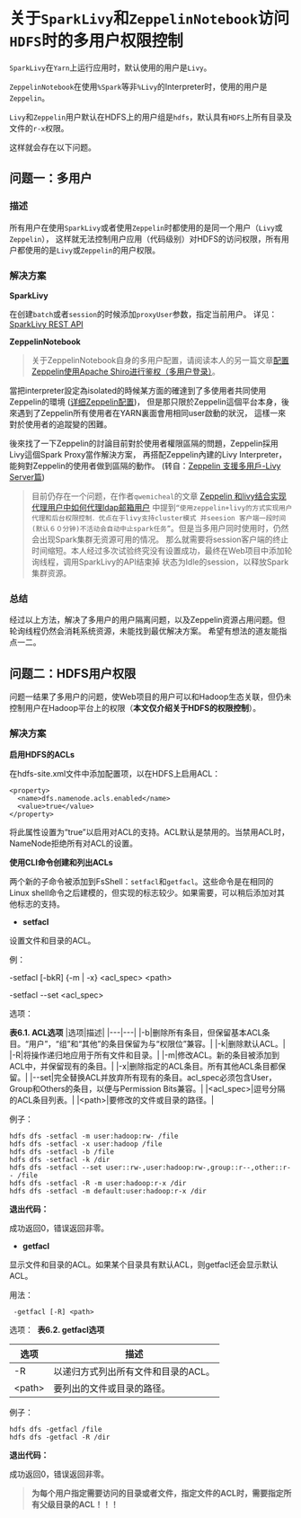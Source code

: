 # 关于`SparkLivy`和`ZeppelinNotebook`访问`HDFS`时的多用户权限控制

`SparkLivy`在`Yarn`上运行应用时，默认使用的用户是`Livy`。

`ZeppelinNotebook`在使用`%Spark`等非`%Livy`的Interpreter时，使用的用户是`Zeppelin`。

`Livy`和`Zeppelin`用户默认在HDFS上的用户组是`hdfs`，默认具有`HDFS`上所有目录及文件的`r-x`权限。

这样就会存在以下问题。

## 问题一：多用户

### 描述

所有用户在使用`SparkLivy`或者使用`Zeppelin`时都使用的是同一个用户（`Livy`或`Zeppelin`），
这样就无法控制用户应用（代码级别）对HDFS的访问权限，所有用户都使用的是`Livy`或`Zeppelin`的用户权限。

### 解决方案

**SparkLivy**

在创建`batch`或者`session`的时候添加`proxyUser`参数，指定当前用户。
详见：[SparkLivy REST API](https://livy.incubator.apache.org/docs/latest/rest-api.html)

**ZeppelinNotebook**

>关于ZeppelinNotebook自身的多用户配置，请阅读本人的另一篇文章[配置Zeppelin使用Apache Shiro进行鉴权（多用户登录）](http://www.kevinsui.com/posts/ambari_zeppelin_shiro/)。

當把interpreter設定為isolated的時候某方面的確達到了多使用者共同使用Zeppelin的環境
([详细Zeppelin配置](https://github.com/apache/zeppelin/blob/5e0aacf8a8f187702452d7cd2ee83b26c56dec90/docs/manual/userimpersonation.md))，
但是那只限於Zeppelin這個平台本身，後來遇到了Zeppelin所有使用者在YARN裏面會用相同user啟動的狀況，
這樣一來對於使用者的追蹤變的困難。

後來找了一下Zeppelin的討論目前對於使用者權限區隔的問題，Zeppelin採用Livy這個Spark Proxy當作解決方案，
再搭配Zeppelin內建的Livy Interpreter，能夠對Zeppelin的使用者做到區隔的動作。
(转自：[Zeppelin 支援多用戶-Livy Server篇](http://terrence.logdown.com/posts/1172854-zeppelin-livy-server-supports-multiple-users-review))

>目前仍存在一个问题，在作者`qwemicheal`的文章
[Zeppelin 和livy结合实现代理用户中如何代理ldap邮箱用户](http://blog.csdn.net/qwemicheal/article/details/70306104)
中提到`“使用zeppelin+livy的方式实现用户代理和后台权限控制．优点在于livy支持cluster模式
并seesion 客户端一段时间(默认６０分钟)不活动会自动中止spark任务”`。但是当多用户同时使用时，仍然会出现Spark集群无资源可用的情况。
那么就需要将session客户端的终止时间缩短。本人经过多次试验终究没有设置成功，最终在Web项目中添加轮询线程，调用SparkLivy的API结束掉
状态为Idle的session，以释放Spark集群资源。

### 总结

经过以上方法，解决了多用户的用户隔离问题，以及Zeppelin资源占用问题。但轮询线程仍然会消耗系统资源，未能找到最优解决方案。
希望有想法的道友能指点一二。

## 问题二：HDFS用户权限

问题一结果了多用户的问题，使Web项目的用户可以和Hadoop生态关联，但仍未控制用户在Hadoop平台上的权限（**本文仅介绍关于HDFS的权限控制**）。

### 解决方案

**启用HDFS的ACLs**

在hdfs-site.xml文件中添加配置项，以在HDFS上启用ACL：

```
<property>
  <name>dfs.namenode.acls.enabled</name>
  <value>true</value>
</property>
```

将此属性设置为“true”以启用对ACL的支持。ACL默认是禁用的。当禁用ACL时，NameNode拒绝所有对ACL的设置。

**使用CLI命令创建和列出ACLs**

两个新的子命令被添加到FsShell：`setfacl`和`getfacl`。这些命令是在相同的Linux shell命令之后建模的，但实现的标志较少。如果需要，可以稍后添加对其他标志的支持。

* **setfacl**

设置文件和目录的ACL。

例：

-setfacl [-bkR] {-m | -x} <acl_spec> \<path>

-setfacl --set <acl_spec> <path>

选项：

**表6.1. ACL选项**
|选项|描述|
|---|---|
|-b|删除所有条目，但保留基本ACL条目。“用户”，“组”和“其他”的条目保留为与“权限位”兼容。|
|-k|删除默认ACL。|
|-R|将操作递归地应用于所有文件和目录。|
|-m|修改ACL。新的条目被添加到ACL中，并保留现有的条目。|
|-x|删除指定的ACL条目。所有其他ACL条目都保留。|
|--set|完全替换ACL并放弃所有现有的条目。acl_spec必须包含User，Group和Others的条目，以便与Permission Bits兼容。|
|<acl_spec>|逗号分隔的ACL条目列表。|
|\<path>|要修改的文件或目录的路径。|

例子：

```
hdfs dfs -setfacl -m user:hadoop:rw- /file
hdfs dfs -setfacl -x user:hadoop /file
hdfs dfs -setfacl -b /file
hdfs dfs -setfacl -k /dir
hdfs dfs -setfacl --set user::rw-,user:hadoop:rw-,group::r--,other::r-- /file
hdfs dfs -setfacl -R -m user:hadoop:r-x /dir
hdfs dfs -setfacl -m default:user:hadoop:r-x /dir
```

**退出代码：**

成功返回0，错误返回非零。

* **getfacl**

显示文件和目录的ACL。如果某个目录具有默认ACL，则getfacl还会显示默认ACL。

用法：

```
 -getfacl [-R] <path>
```

选项：
​
**表6.2. getfacl选项**

|选项|描述|
|----|----|
|-R|以递归方式列出所有文件和目录的ACL。|
|\<path>|要列出的文件或目录的路径。|

例子：

```
hdfs dfs -getfacl /file
hdfs dfs -getfacl -R /dir
```

**退出代码：**

成功返回0，错误返回非零。

>**为每个用户指定需要访问的目录或者文件，指定文件的ACL时，需要指定所有父级目录的ACL！！！**
